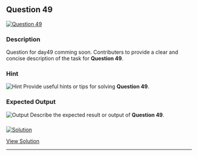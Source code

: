 


## Question 49
<a href="https://github.com/alishgosai/Javascript-Exercise-and-Solutions/blob/master/questions/Question49.md" target="_blank">
  <img src="https://img.shields.io/badge/Question-49-purple?style=for-the-badge&logoSize=60" alt="Question 49">
</a>

### **Description**
Question for day49 comming soon.
Contributers to provide a clear and concise description of the task for **Question 49**.

### **Hint**
![Hint](https://img.shields.io/badge/Hint:-blue)
Provide useful hints or tips for solving **Question 49**.

### **Expected Output**
![Output](https://img.shields.io/badge/Output:-blue)
Describe the expected result or output of **Question 49**.

### <a href="https://github.com/alishgosai/Javascript-Exercise-and-Solutions/blob/master/solutions/Solution49.js" target="_blank">
  <img src="https://img.shields.io/badge/Solution-1f8e00?style=for-the-badge&logo=solution&logoColor=white" alt="Solution">
</a>

<a href="https://github.com/alishgosai/Javascript-Exercise-and-Solutions/blob/master/solutions/Solution49.js" target="_blank">View Solution</a>

---

